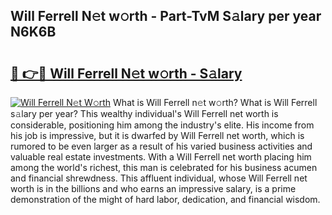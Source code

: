 ## Will Ferrell N𝚎t w𝚘rth - Part-TvM S𝚊lary per year N6K6B

# <h2><a href="http://gc3n7t.nevu.top/?p=Will+Ferrell">🔗 👉🔴 Will Ferrell N𝚎t w𝚘rth - S𝚊lary</a></h2>

[![Will Ferrell N𝚎t W𝚘rth](https://i.imgur.com/Oavwk0R.jpeg)](http://gc3n7t.nevu.top/?p=Will+Ferrell)
What is Will Ferrell n𝚎t w𝚘rth? What is Will Ferrell s𝚊lary per year?
This wealthy individual's Will Ferrell net worth is considerable, positioning him among the industry's elite. His income from his job is impressive, but it is dwarfed by Will Ferrell net worth, which is rumored to be even larger as a result of his varied business activities and valuable real estate investments. With a Will Ferrell net worth placing him among the world's richest, this man is celebrated for his business acumen and financial shrewdness. This affluent individual, whose Will Ferrell net worth is in the billions and who earns an impressive salary, is a prime demonstration of the might of hard labor, dedication, and financial wisdom.
